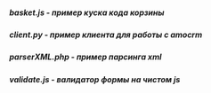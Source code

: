 ##### basket.js - пример куска кода корзины
##### client.py - пример клиента для работы с amocrm
##### parserXML.php - пример парсинга xml
##### validate.js - валидатор формы на чистом js
